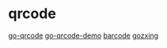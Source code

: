# qrcode

[go-qrcode](https://github.com/skip2/go-qrcode)
[go-qrcode-demo](https://github.com/liuhongdi/digv21)
[barcode](https://github.com/boombuler/barcode)
[gozxing](https://github.com/makiuchi-d/gozxing)
